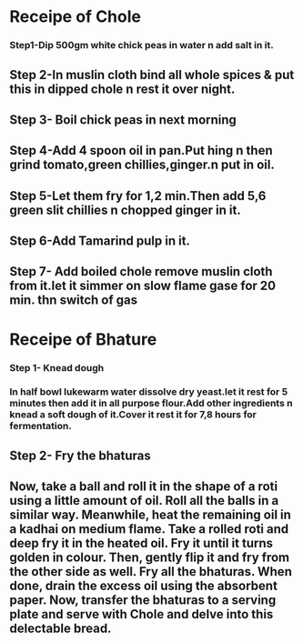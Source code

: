 

# Receipe of Chole

###  Step1-Dip 500gm white chick peas in water n add salt in it.

##  Step 2-In muslin cloth bind all whole spices & put                 this in dipped chole   n rest it over night.

##   Step 3- Boil chick peas in next morning 

##    Step 4-Add 4 spoon oil in pan.Put hing n then grind tomato,green chillies,ginger.n put in oil.

##   Step 5-Let them fry for 1,2 min.Then add 5,6 green slit chillies n chopped ginger in it.

##   Step 6-Add Tamarind pulp in it.

##    Step 7- Add boiled chole remove muslin cloth from it.let it simmer on slow flame gase for 20    min. thn switch of gas

## 

# Receipe of Bhature

###  Step 1- Knead dough

### In half bowl lukewarm water dissolve dry yeast.let it rest   for 5 minutes then add it in all purpose flour.Add other ingredients n knead   a soft dough of it.Cover it rest it for 7,8 hours for fermentation.  



## Step 2- Fry the bhaturas

## Now, take a ball and roll it in the shape of a roti using a little amount of oil. Roll all the balls in a similar way. Meanwhile, heat the remaining oil in a kadhai on medium flame. Take a rolled roti and deep fry it in the heated oil. Fry it until it turns golden in colour. Then, gently flip it and fry from the other side as well. Fry all the bhaturas. When done, drain the excess oil using the absorbent paper. Now, transfer the bhaturas to a serving plate and serve with Chole and delve into this delectable bread.